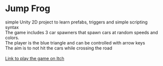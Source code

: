 # Jump Frog
simple Unity 2D project to learn prefabs, triggers and simple scripting syntax <br>
The game includes 3 car spawners that spawn cars at random speeds and colors. <br>
The player is the blue triangle and can be controlled with arrow keys <br>
The aim is to not hit the cars while crossing the road <br>
<br>
[Link to play the game on Itch](https://ggm-gamedev.itch.io/crossroad)
